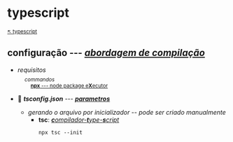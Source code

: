 # typescript

<sub>[:arrow_upper_left: typescript](readme.md) <sub>

## **configuração** --- [***abordagem de compilação***](tsconfigjson.md)

- *requisitos*<br/>&nbsp;&nbsp;&nbsp;&nbsp;<sub>*commandos*<br/>&nbsp;&nbsp;&nbsp;&nbsp;&nbsp;&nbsp;&nbsp;&nbsp;&nbsp;[**npx** --- node package e**X**ecutor](../../nodejs/npm/cnpx.md)</sub>

- :file_folder: ***tsconfig.json*** --- [***parametros***](tsconfigjson.md)
    - *gerando o arquivo por inicializador -- pode ser criado manualmente*
        - **tsc**: [***c**ompilador-**t**ype-**s**cript*](ctsc.md)
            ```
            npx tsc --init
            ```